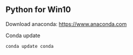 ## Python for Win10
Download anaconda: https://www.anaconda.com

Conda update
```
conda update conda
```
